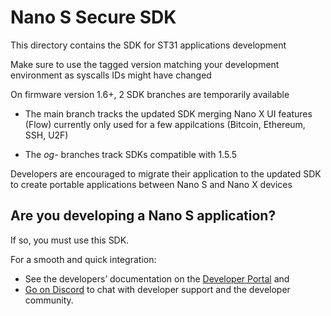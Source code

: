 # Nano S Secure SDK

This directory contains the SDK for ST31 applications development   

Make sure to use the tagged version matching your development environment as syscalls IDs might have changed

On firmware version 1.6+, 2 SDK branches are temporarily available

* The main branch tracks the updated SDK merging Nano X UI features (Flow) currently only used for a few appilcations (Bitcoin, Ethereum, SSH, U2F)

* The *og-* branches track SDKs compatible with 1.5.5 

Developers are encouraged to migrate their application to the updated SDK to create portable applications between Nano S and Nano X devices

## Are you developing a Nano S application?

If so, you must use this SDK. 

For a smooth and quick integration:
- See the developers’ documentation on the [Developer Portal](https://developers.ledger.com/) and 
- [Go on Discord](https://developers.ledger.com/discord-pro/) to chat with developer support and the developer community.

